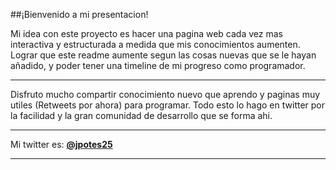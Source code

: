 ##¡Bienvenido a mi presentacion!

Mi idea con este proyecto es hacer una pagina web cada vez mas interactiva y estructurada a medida que mis conocimientos aumenten. Lograr que este readme aumente segun las cosas nuevas que se le hayan añadido, y poder tener una timeline de mi progreso como programador.

------------


Disfruto mucho compartir conocimiento nuevo que aprendo y paginas muy utiles (Retweets por ahora) para programar. Todo esto lo hago en twitter por la facilidad y la gran comunidad de desarrollo que se forma ahi.

------------


Mi twitter es: [**@jpotes25**](https://twitter.com/jpotes25 "@jpotes25")

------------
